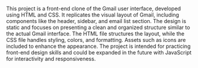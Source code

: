This project is a front-end clone of the Gmail user interface, developed using HTML and CSS. It replicates the visual layout of Gmail, including components like the header, sidebar, and email list section. The design is static and focuses on presenting a clean and organized structure similar to the actual Gmail interface. The HTML file structures the layout, while the CSS file handles styling, colors, and formatting. Assets such as icons are included to enhance the appearance. The project is intended for practicing front-end design skills and could be expanded in the future with JavaScript for interactivity and responsiveness.
